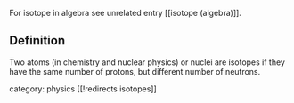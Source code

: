 
For isotope in algebra see unrelated entry [[isotope (algebra)]].

## Definition

Two atoms (in chemistry and nuclear physics) or nuclei are isotopes if they have the same number of protons, but different number of neutrons. 

category: physics
[[!redirects isotopes]]
